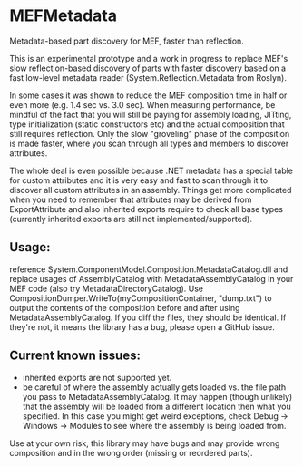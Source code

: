 # MEFMetadata
Metadata-based part discovery for MEF, faster than reflection.

This is an experimental prototype and a work in progress to replace MEF's slow reflection-based discovery of parts with faster discovery based on a fast low-level metadata reader (System.Reflection.Metadata from Roslyn).

In some cases it was shown to reduce the MEF composition time in half or even more (e.g. 1.4 sec vs. 3.0 sec). When measuring performance, be mindful of the fact that you will still be paying for assembly loading, JITting, type initialization (static constructors etc) and the actual composition that still requires reflection. Only the slow "groveling" phase of the composition is made faster, where you scan through all types and members to discover attributes.

The whole deal is even possible because .NET metadata has a special table for custom attributes and it is very easy and fast to scan through it to discover all custom attributes in an assembly. Things get more complicated when you need to remember that attributes may be derived from ExportAttribute and also inherited exports require to check all base types (currently inherited exports are still not implemented/supported).

## Usage:
reference System.ComponentModel.Composition.MetadataCatalog.dll and replace usages of AssemblyCatalog with MetadataAssemblyCatalog in your MEF code (also try MetadataDirectoryCatalog).
Use CompositionDumper.WriteTo(myCompositionContainer, "dump.txt") to output the contents of the composition before and after using MetadataAssemblyCatalog. If you diff the files, they should be identical. If they're not, it means the library has a bug, please open a GitHub issue.

## Current known issues:
 * inherited exports are not supported yet.
 * be careful of where the assembly actually gets loaded vs. the file path you pass to MetadataAssemblyCatalog. It may happen (though unlikely) that the assembly will be loaded from a different location then what you specified. In this case you might get weird exceptions, check Debug -> Windows -> Modules to see where the assembly is being loaded from.
 
 Use at your own risk, this library may have bugs and may provide wrong composition and in the wrong order (missing or reordered parts).

